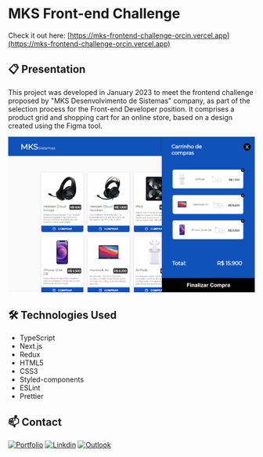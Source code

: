 # MKS Front-end Challenge

Check it out here: [https://mks-frontend-challenge-orcin.vercel.app](https://mks-frontend-challenge-orcin.vercel.app)

## 📋 Presentation

This project was developed in January 2023 to meet the frontend challenge proposed by "MKS Desenvolvimento de Sistemas" company, as part of the selection process for the Front-end Developer position. It comprises a product grid and shopping cart for an online store, based on a design created using the Figma tool.

![Preview](mks-preview.png)

## 🛠️ Technologies Used
- TypeScript
- Next.js
- Redux
- HTML5
- CSS3
- Styled-components
- ESLint
- Prettier

## 📫 Contact

[![Portfolio](https://img.shields.io/badge/website-000000?style=for-the-badge&logo=About.me&logoColor=white)](https://www.giovannileite.com)
[![Linkdin](https://img.shields.io/badge/LinkedIn-0077B5?style=for-the-badge&logo=linkedin&logoColor=white)](https://www.linkedin.com/in/giovanni-leite-dev/)
[![Outlook](https://img.shields.io/badge/Microsoft_Outlook-0078D4?style=for-the-badge&logo=microsoft-outlook&logoColor=white)](mailto:giovanni.m.leite@outlook.com?subject=[GitHub]%20Contact)

